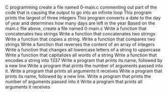 C programming
create a file named 0-main.c
commenting out part of the code that is causing the output to go into an infinite loop
This program prints the largest of three integers
This program converts a date to the day of year and determines how many days are left in the year
Based on the main.c file above, create a file named 0-main.c
Write a function that concatenates two strings
 Write a function that concatenates two strings
Write a function that copies a string.
Write a function that compares two strings
Write a function that reverses the content of an array of integers
Write a function that changes all lowercase letters of a string to uppercase
Write a function that capitalizes all words of a string
Write a function that encodes a string into 1337
Write a program that prints its name, followed by a new line
Write a program that prints the number of arguments passed into it.
Write a program that prints all arguments it receives
Write a program that prints its name, followed by a new line.
Write a program that prints the number of arguments passed into it
Write a program that prints all arguments it receives
